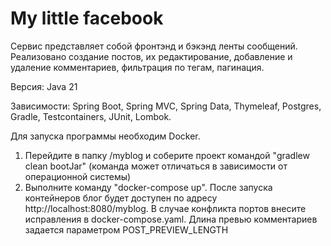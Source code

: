 # My little facebook

Сервис представляет собой фронтэнд и бэкэнд ленты сообщений. Реализовано создание постов, их редактирование, добавление и удаление комментариев, 
фильтрация по тегам, пагинация. 

Версия: Java 21

Зависимости: Spring Boot, Spring MVC, Spring Data, Thymeleaf, Postgres, Gradle, Testcontainers, JUnit, Lombok.

Для запуска программы необходим Docker. 
1) Перейдите в папку /myblog и соберите проект командой "gradlew clean bootJar" (команда может отличаться в зависимости от операционной системы)
2) Выполните команду "docker-compose up". После запуска контейнеров блог будет доступен по адресу http://localhost:8080/myblog. 
В случае конфликта портов внесите исправления в docker-compose.yaml. Длина превью комментариев задается параметром POST_PREVIEW_LENGTH 
